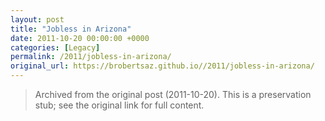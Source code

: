 ```yaml
---
layout: post
title: "Jobless in Arizona"
date: 2011-10-20 00:00:00 +0000
categories: [Legacy]
permalink: /2011/jobless-in-arizona/
original_url: https://brobertsaz.github.io//2011/jobless-in-arizona/
---
```


> Archived from the original post (2011-10-20). This is a preservation stub; see the original link for full content.


